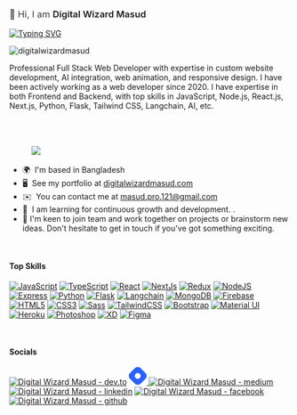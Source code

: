 

<h3 style="color:#3f3e3e; font-weight:normal">👋 Hi, I am <span style="color:#1b1b1b; font-weight:600 ">Digital Wizard Masud</span></h3>

[![Typing SVG](https://readme-typing-svg.demolab.com?weight=900&font=Roboto&size=30&duration=3000&pause=1000&color=1DBF73&random=false&width=500&lines=Expert+in+Full-Stack+Development;Expert+in+AI+Development+;Expert+in+Python;Expert++in+Javascript)](https://git.io/typing-svg)

<p align="left" > <img src="https://komarev.com/ghpvc/?username=digitalwizardmasud&label=Profile%20views&color=0e75b6&style=flat" alt="digitalwizardmasud" /> </p>

Professional Full Stack Web Developer with expertise in custom website development, AI integration, web animation, and responsive design. I have been actively working as a web developer since 2020.
I have expertise in both Frontend and Backend, with top skills in JavaScript, Node.js, React.js, Next.js, Python, Flask, Tailwind CSS, Langchain, AI, etc.


<div style="padding-top:50px; margin-left:40px">
 <img src="https://media.giphy.com/media/M9gbBd9nbDrOTu1Mqx/giphy.gif" width="100"/>
</div>

* 🌍  I'm based in Bangladesh
* 🖥️  See my portfolio at [digitalwizardmasud.com](https://digitalwizardmasud.com/)
* ✉️  You can contact me at [masud.pro.121@gmail.com](mailto:masud.pro.121@gmail.com)
* 🧠  I am learning for continuous growth and development. .
* 🤝 I'm keen to join team and work together on projects or brainstorm new ideas. Don't hesitate to get in touch if you've got something exciting.
<br/>

#### Top Skills


<p align="left">
<a href="https://developer.mozilla.org/en-US/docs/Web/JavaScript" target="_blank" rel="noreferrer"><img src="https://raw.githubusercontent.com/danielcranney/readme-generator/main/public/icons/skills/javascript-colored.svg" width="36" height="36" alt="JavaScript" /></a>
<a href="https://www.typescriptlang.org/" target="_blank" rel="noreferrer"><img src="https://raw.githubusercontent.com/danielcranney/readme-generator/main/public/icons/skills/typescript-colored.svg" width="36" height="36" alt="TypeScript" /></a>
<a href="https://reactjs.org/" target="_blank" rel="noreferrer"><img src="https://raw.githubusercontent.com/danielcranney/readme-generator/main/public/icons/skills/react-colored.svg" width="36" height="36" alt="React" /></a>
<a href="https://nextjs.org/docs" target="_blank" rel="noreferrer"><img src="https://raw.githubusercontent.com/danielcranney/readme-generator/main/public/icons/skills/nextjs-colored.svg" width="36" height="36" alt="NextJs" /></a>
<a href="https://redux.js.org/" target="_blank" rel="noreferrer"><img src="https://raw.githubusercontent.com/danielcranney/readme-generator/main/public/icons/skills/redux-colored.svg" width="36" height="36" alt="Redux" /></a>
<a href="https://nodejs.org/en/" target="_blank" rel="noreferrer"><img src="https://raw.githubusercontent.com/danielcranney/readme-generator/main/public/icons/skills/nodejs-colored.svg" width="36" height="36" alt="NodeJS" /></a>
<a href="https://expressjs.com/" target="_blank" rel="noreferrer"><img src="https://raw.githubusercontent.com/danielcranney/readme-generator/main/public/icons/skills/express-colored.svg" width="36" height="36" alt="Express" /></a>
<a href="https://www.python.org/" target="_blank" rel="noreferrer"><img src="https://raw.githubusercontent.com/danielcranney/readme-generator/main/public/icons/skills/python-colored.svg" width="36" height="36" alt="Python" /></a>
<a href="https://flask.palletsprojects.com/en/stable/" target="_blank" rel="noreferrer"><img src="https://raw.githubusercontent.com/danielcranney/readme-generator/main/public/icons/skills/flask-colored.svg" width="36" height="36" alt="Flask" /></a>
<a href="https://www.langchain.com/" target="_blank" rel="noreferrer"><img src="https://raw.githubusercontent.com/langchain-ai/.github/main/profile/logo-dark.svg" height="36" alt="Langchain" /></a>
<a href="https://www.mongodb.com/" target="_blank" rel="noreferrer"><img src="https://raw.githubusercontent.com/danielcranney/readme-generator/main/public/icons/skills/mongodb-colored.svg" width="36" height="36" alt="MongoDB" /></a>
<a href="https://firebase.google.com/" target="_blank" rel="noreferrer"><img src="https://raw.githubusercontent.com/danielcranney/readme-generator/main/public/icons/skills/firebase-colored.svg" width="36" height="36" alt="Firebase" /></a>
<a href="https://developer.mozilla.org/en-US/docs/Glossary/HTML5" target="_blank" rel="noreferrer"><img src="https://raw.githubusercontent.com/danielcranney/readme-generator/main/public/icons/skills/html5-colored.svg" width="36" height="36" alt="HTML5" /></a>
<a href="https://www.w3.org/TR/CSS/#css" target="_blank" rel="noreferrer"><img src="https://raw.githubusercontent.com/danielcranney/readme-generator/main/public/icons/skills/css3-colored.svg" width="36" height="36" alt="CSS3" /></a>
<a href="https://sass-lang.com/" target="_blank" rel="noreferrer"><img src="https://raw.githubusercontent.com/danielcranney/readme-generator/main/public/icons/skills/sass-colored.svg" width="36" height="36" alt="Sass" /></a>
<a href="https://tailwindcss.com/" target="_blank" rel="noreferrer"><img src="https://raw.githubusercontent.com/danielcranney/readme-generator/main/public/icons/skills/tailwindcss-colored.svg" width="36" height="36" alt="TailwindCSS" /></a>
<a href="https://getbootstrap.com/" target="_blank" rel="noreferrer"><img src="https://raw.githubusercontent.com/danielcranney/readme-generator/main/public/icons/skills/bootstrap-colored.svg" width="36" height="36" alt="Bootstrap" /></a>
<a href="https://mui.com/" target="_blank" rel="noreferrer"><img src="https://raw.githubusercontent.com/danielcranney/readme-generator/main/public/icons/skills/materialui-colored.svg" width="36" height="36" alt="Material UI" /></a>
<a href="https://www.heroku.com/" target="_blank" rel="noreferrer"><img src="https://raw.githubusercontent.com/danielcranney/readme-generator/main/public/icons/skills/heroku-colored.svg" width="36" height="36" alt="Heroku" /></a>
<a href="https://www.adobe.com/uk/products/photoshop.html" target="_blank" rel="noreferrer"><img src="https://raw.githubusercontent.com/danielcranney/readme-generator/main/public/icons/skills/photoshop-colored.svg" width="36" height="36" alt="Photoshop" /></a>
<a href="https://www.adobe.com/uk/products/xd.html" target="_blank" rel="noreferrer"><img src="https://raw.githubusercontent.com/danielcranney/readme-generator/main/public/icons/skills/xd-colored.svg" width="36" height="36" alt="XD" /></a>
<a href="https://www.figma.com/" target="_blank" rel="noreferrer"><img src="https://raw.githubusercontent.com/danielcranney/readme-generator/main/public/icons/skills/figma-colored.svg" width="36" height="36" alt="Figma" /></a>
</p>
<br/>

#### Socials
<p align="left"> 
<a href="https://dev.to/digitalwizardmasud" target="_blank" rel="noreferrer"><img alt="Digital Wizard Masud -  dev.to" src="https://raw.githubusercontent.com/danielcranney/readme-generator/main/public/icons/socials/devdotto.svg" width="32" height="32" /></a>
<a href="https://digitalwizardmasud.hashnode.dev/" target="_blank" rel="noreferrer"><img src="https://raw.githubusercontent.com/digitalwizardmasud/digitalwizardmasud/d3d07a2912ce2e9b69087d283eb4c6c8a04b30b5/hashnode.svg" alt="Digital Wizard Masud - Hashnode" width="32" height="32" />
<a href="https://medium.com/@digitalwizardmasud" target="_blank" rel="noreferrer"><img alt="Digital Wizard Masud - medium" src="https://raw.githubusercontent.com/danielcranney/readme-generator/main/public/icons/socials/medium.svg" width="32" height="32" /></a> 
<a href="https://www.linkedin.com/in/dwmasud" target="_blank" rel="noreferrer"><img alt="Digital Wizard Masud - linkedin" src="https://raw.githubusercontent.com/danielcranney/readme-generator/main/public/icons/socials/linkedin.svg" width="32" height="32" /></a> 
<a href="https://www.facebook.com/digitalwizardmasud" target="_blank" rel="noreferrer"><img alt="Digital Wizard Masud - facebook" src="https://raw.githubusercontent.com/danielcranney/readme-generator/main/public/icons/socials/facebook.svg" width="32" height="32" /></a> 
<a href="https://www.github.com/digitalwizardmasud" target="_blank" rel="noreferrer"><img alt="Digital Wizard Masud - github" src="https://raw.githubusercontent.com/danielcranney/readme-generator/main/public/icons/socials/github.svg" width="32" height="32" /></a> 
</p>


